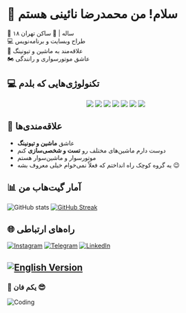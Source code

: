 # 👋 سلام! من محمدرضا نائینی هستم

🎂 ۱۸ ساله | 📍 ساکن تهران  
💻 طراح وبسایت و برنامه‌نویس  
🚗 علاقه‌مند به ماشین و تیونینگ  
🏍 عاشق موتورسواری و رانندگی  



## 💻 **تکنولوژی‌هایی که بلدم**

<p align="center">
  <img src="https://img.shields.io/badge/HTML5-E34F26?style=for-the-badge&logo=html5&logoColor=white" />
  <img src="https://img.shields.io/badge/CSS3-1572B6?style=for-the-badge&logo=css3&logoColor=white" />
  <img src="https://img.shields.io/badge/Bootstrap-563D7C?style=for-the-badge&logo=bootstrap&logoColor=white" />
  <img src="https://img.shields.io/badge/JavaScript-F7DF1E?style=for-the-badge&logo=javascript&logoColor=black" />
  <img src="https://img.shields.io/badge/jQuery-0769AD?style=for-the-badge&logo=jquery&logoColor=white" />
  <img src="https://img.shields.io/badge/MySQL-4479A1?style=for-the-badge&logo=mysql&logoColor=white" />
  <img src="https://img.shields.io/badge/PHP-777BB4?style=for-the-badge&logo=php&logoColor=white" />
</p>



## 🚗 **علاقه‌مندی‌ها**
- عاشق **ماشین و تیونینگ**
- دوست دارم ماشین‌های مختلف رو **تست و شخصی‌سازی** کنم
- موتورسوار و ماشین‌سوار هستم
- یه گروه کوچک راه انداختم که فعلاً نمی‌خوام خیلی معروف بشه 😉



## 📊 **آمار گیت‌هاب من**
![GitHub stats](https://github-readme-stats.vercel.app/api?username=yourusername&show_icons=true&theme=dark)
[![GitHub Streak](https://github-readme-streak-stats.herokuapp.com/?user=yourusername&theme=dark)](https://git.io/streak-stats)



## 🌐 **راه‌های ارتباطی**
[![Instagram](https://img.shields.io/badge/Instagram-E4405F?style=for-the-badge&logo=instagram&logoColor=white)](https://instagram.com/mmdnaeiny)
[![Telegram](https://img.shields.io/badge/Telegram-2CA5E0?style=for-the-badge&logo=telegram&logoColor=white)](https://t.me/MmDNaeiny)
[![LinkedIn](https://img.shields.io/badge/LinkedIn-0077B5?style=for-the-badge&logo=linkedin&logoColor=white)](www.linkedin.com/in/mohammadreza-naeiny-a56767294)



## [![English Version](https://img.shields.io/badge/🌍%20Read%20in%20English-blue)](https://github.com/yourusername/yourrepo/blob/main/README_EN.md)


### 🎨 **یکم فان 😎**
![Coding](https://media.giphy.com/media/3oriO0OEd9QIDdllqo/giphy.gif)
